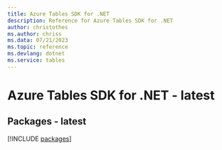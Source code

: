 ```yaml
---
title: Azure Tables SDK for .NET
description: Reference for Azure Tables SDK for .NET
author: christothes
ms.author: chriss
ms.data: 07/21/2023
ms.topic: reference
ms.devlang: dotnet
ms.service: tables
---
```

# Azure Tables SDK for .NET - latest
## Packages - latest
[!INCLUDE [packages](tables-index.md)]